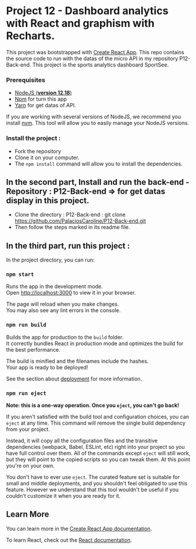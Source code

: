 # Project 12 - Dashboard analytics with React and graphism with Recharts.

This project was bootstrapped with [Create React App](https://github.com/facebook/create-react-app).
This repo contains the source code to run with the datas of the micro API in my repository P12-Back-end. This project is the sports analytics dashboard SportSee.

### Prerequisites

- [NodeJS (**version 12.18**)](https://nodejs.org/en/)
- [Npm](https://www.npmjs.com) for turn this app
- [Yarn](https://yarnpkg.com/) for get datas of API.

If you are working with several versions of NodeJS, we recommend you install [nvm](https://github.com/nvm-sh/nvm). This tool will allow you to easily manage your NodeJS versions.

### Install the project :
- Fork the repository
- Clone it on your computer.
- The `npm install` command will allow you to install the dependencies.

## In the second part, Install and run the back-end - Repository : P12-Back-end => for get datas display in this project.
- Clone the directory : 
P12-Back-end : git clone https://github.com/PalaciosCaroline/P12-Back-end.git
- Then follow the steps marked in its readme file.

## In the third part, run this project :

In the project directory, you can run:

### `npm start`

Runs the app in the development mode.\
Open [http://localhost:3000](http://localhost:3000) to view it in your browser.

The page will reload when you make changes.\
You may also see any lint errors in the console.

### `npm run build`

Builds the app for production to the `build` folder.\
It correctly bundles React in production mode and optimizes the build for the best performance.

The build is minified and the filenames include the hashes.\
Your app is ready to be deployed!

See the section about [deployment](https://facebook.github.io/create-react-app/docs/deployment) for more information.

### `npm run eject`

**Note: this is a one-way operation. Once you `eject`, you can't go back!**

If you aren't satisfied with the build tool and configuration choices, you can `eject` at any time. This command will remove the single build dependency from your project.

Instead, it will copy all the configuration files and the transitive dependencies (webpack, Babel, ESLint, etc) right into your project so you have full control over them. All of the commands except `eject` will still work, but they will point to the copied scripts so you can tweak them. At this point you're on your own.

You don't have to ever use `eject`. The curated feature set is suitable for small and middle deployments, and you shouldn't feel obligated to use this feature. However we understand that this tool wouldn't be useful if you couldn't customize it when you are ready for it.

## Learn More

You can learn more in the [Create React App documentation](https://facebook.github.io/create-react-app/docs/getting-started).

To learn React, check out the [React documentation](https://reactjs.org/).


